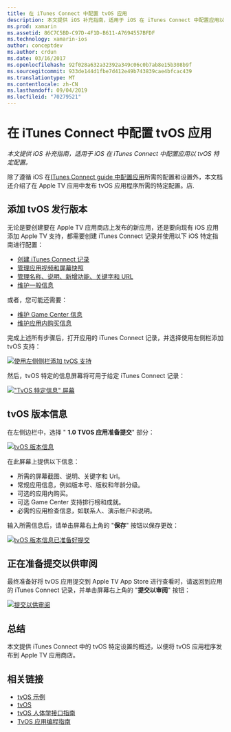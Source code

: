 ```yaml
---
title: 在 iTunes Connect 中配置 tvOS 应用
description: 本文提供 iOS 补充指南，适用于 iOS 在 iTunes Connect 中配置应用以 tvOS 特定配置。
ms.prod: xamarin
ms.assetid: 86C7C5BD-C97D-4F1D-B611-A7694557BFDF
ms.technology: xamarin-ios
author: conceptdev
ms.author: crdun
ms.date: 03/16/2017
ms.openlocfilehash: 92f028a632a32392a349c06c0b7ab8e15b308b9f
ms.sourcegitcommit: 933de144d1fbe7d412e49b743839cae4bfcac439
ms.translationtype: MT
ms.contentlocale: zh-CN
ms.lasthandoff: 09/04/2019
ms.locfileid: "70279521"
---
```

# <a name="configure-your-tvos-app-in-itunes-connect"></a>在 iTunes Connect 中配置 tvOS 应用

_本文提供 iOS 补充指南，适用于 iOS 在 iTunes Connect 中配置应用以 tvOS 特定配置。_


除了遵循 iOS 在[ITunes Connect guide 中配置应用](~/ios/deploy-test/app-distribution/app-store-distribution/itunesconnect.md)所需的配置和设置外，本文档还介绍了在 Apple TV 应用中发布 tvOS 应用程序所需的特定配置。店.

<a name="Adding-a-tvOS-Release-Version" />

## <a name="adding-a-tvos-release-version"></a>添加 tvOS 发行版本

无论是要创建要在 Apple TV 应用商店上发布的新应用，还是要向现有 iOS 应用添加 Apple TV 支持，都需要创建 iTunes Connect 记录并使用以下 iOS 特定指南进行配置：

- [创建 iTunes Connect 记录](~/ios/deploy-test/app-distribution/app-store-distribution/itunesconnect.md#creating)
- [管理应用视频和屏幕快照](~/ios/deploy-test/app-distribution/app-store-distribution/itunesconnect.md#managing)
- [管理名称、说明、新增功能、关键字和 URL](~/ios/deploy-test/app-distribution/app-store-distribution/itunesconnect.md#metadata)
- [维护一般信息](~/ios/deploy-test/app-distribution/app-store-distribution/itunesconnect.md#general)

或者，您可能还需要：

- [维护 Game Center 信息](~/ios/deploy-test/app-distribution/app-store-distribution/itunesconnect.md#game-center)
- [维护应用内购买信息](~/ios/deploy-test/app-distribution/app-store-distribution/itunesconnect.md#iap)

完成上述所有步骤后，打开应用的 iTunes Connect 记录，并选择使用左侧栏添加 tvOS 支持：

[![](itunes-connect-images/connect01.png "使用左侧侧栏添加 tvOS 支持")](itunes-connect-images/connect01.png#lightbox)

然后，tvOS 特定的信息屏幕将可用于给定 iTunes Connect 记录：

[![](itunes-connect-images/connect02.png "\"TvOS 特定信息\" 屏幕")](itunes-connect-images/connect02.png#lightbox)

<a name="tvOS-Version-Information" />

## <a name="tvos-version-information"></a>tvOS 版本信息

在左侧边栏中，选择 " **1.0 TVOS 应用准备提交**" 部分：

[![](itunes-connect-images/connect03.png "tvOS 版本信息")](itunes-connect-images/connect03.png#lightbox)

在此屏幕上提供以下信息：

- 所需的屏幕截图、说明、关键字和 Url。
- 常规应用信息，例如版本号、版权和年龄分级。
- 可选的应用内购买。
- 可选 Game Center 支持排行榜和成就。
- 必需的应用检查信息，如联系人、演示帐户和说明。

输入所需信息后，请单击屏幕右上角的 "**保存**" 按钮以保存更改：

[![](itunes-connect-images/connect04.png "tvOS 版本信息已准备好提交")](itunes-connect-images/connect04.png#lightbox)

<a name="Submitting-for-Review" />

## <a name="preparing-to-submit-for-review"></a>正在准备提交以供审阅

最终准备好将 tvOS 应用提交到 Apple TV App Store 进行查看时，请返回到应用的 iTunes Connect 记录，并单击屏幕右上角的 "**提交以审阅**" 按钮：

[![](itunes-connect-images/connect05.png "提交以供审阅")](itunes-connect-images/connect05.png#lightbox)

<a name="Summary" />

## <a name="summary"></a>总结

本文提供 iTunes Connect 中的 tvOS 特定设置的概述，以便将 tvOS 应用程序发布到 Apple TV 应用商店。



## <a name="related-links"></a>相关链接

- [tvOS 示例](https://docs.microsoft.com/samples/browse/?products=xamarin&term=Xamarin.iOS+tvOS)
- [tvOS](https://developer.apple.com/tvos/)
- [tvOS 人体学接口指南](https://developer.apple.com/tvos/human-interface-guidelines/)
- [TvOS 应用编程指南](https://developer.apple.com/library/prerelease/tvos/documentation/General/Conceptual/AppleTV_PG/)

